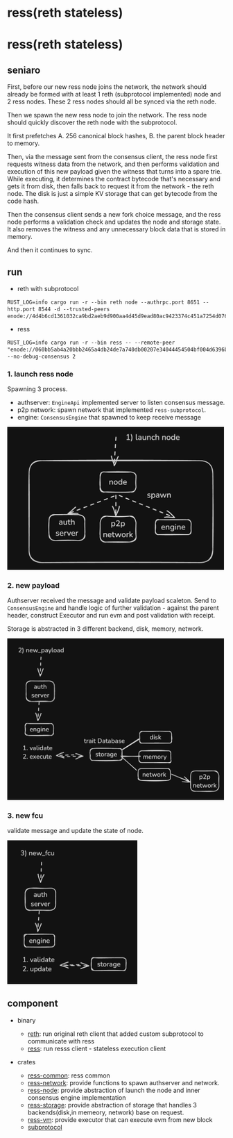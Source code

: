 # ress(reth stateless)

# ress(reth stateless)

## seniaro

First, before our new ress node joins the network, the network should already be formed with at least 1 reth (subprotocol implemented) node and 2 ress nodes. These 2 ress nodes should all be synced via the reth node.

Then we spawn the new ress node to join the network. The ress node should quickly discover the reth node with the subprotocol.

It first prefetches A. 256 canonical block hashes, B. the parent block header to memory.

Then, via the message sent from the consensus client, the ress node first requests witness data from the network, and then performs validation and execution of this new payload given the witness that turns into a spare trie. While executing, it determines the contract bytecode that's necessary and gets it from disk, then falls back to request it from the network - the reth node. The disk is just a simple KV storage that can get bytecode from the code hash.

Then the consensus client sends a new fork choice message, and the ress node performs a validation check and updates the node and storage state. It also removes the witness and any unnecessary block data that is stored in memory.

And then it continues to sync.


## run

- reth with subprotocol
```console
RUST_LOG=info cargo run -r --bin reth node --authrpc.port 8651 --http.port 8544 -d --trusted-peers enode://4d4b6cd1361032ca9bd2aeb9d900aa4d45d9ead80ac9423374c451a7254d07662a3eada2d0fe208b6d257ceb0f064284662e857f57b66b54c198bd310ded36d0@127.0.0.1:61398
```

- ress
```console
RUST_LOG=info cargo run -r --bin ress -- --remote-peer "enode://060bb5ab4a20bbb2465a4db24de7a740db00207e34044454504bf004d6396bd9b03bf08b1df3f1f468366a2c0b809dee7aa54069af94fa11bdb26b9103ee76d6@127.0.0.1:30303" --no-debug-consensus 2
```

### 1. launch ress node

Spawning 3 process.
- authserver: `EngineApi` implemented server to listen consensus message.
- p2p network: spawn network that implemented `ress-subprotocol`.
- engine: `ConsensusEngine` that spawned to keep receive message


<img src=".github/images/1.png" alt="" width="500" />

### 2. new payload

Authserver received the message and validate payload scaleton. Send to `ConsensusEngine` and handle logic of further validation - against the parent header, construct Executor and run evm and post validation with receipt.

Storage is abstracted in 3 different backend, disk, memory, network.


<img src=".github/images/2.png" alt="" width="500" />

### 3. new fcu

validate message and update the state of node.

<img src=".github/images/3.png" alt="" width="300" />



## component

- binary
  - [reth](./bin/reth): run original reth client that added custom subprotocol to communicate with ress
  - [ress](./bin/ress): run resss client - stateless execution client

- crates
  - [ress-common](./crates/common): ress common
  - [ress-network](./crates/network): provide functions to spawn authserver and network.
  - [ress-node](./crates/node): provide abstraction of launch the node and inner consensus engine implementation
  - [ress-storage](./crates/storage): provide abstraction of storage that handles 3 backends(disk,in memeory, network) base on request.
  - [ress-vm](./crates/vm): provide executor that can execute evm from new block
  - [subprotocol](./crates/subprotocol/)
